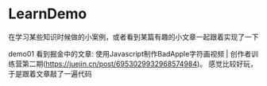 # LearnDemo
在学习某些知识时候做的小案例，或者看到某篇有趣的小文章一起跟着实现了一下

demo01
看到掘金中的文章: 使用Javascript制作BadApple字符画视频 | 创作者训练营第二期(https://juejin.cn/post/6953029932968574984)。
感觉比较好玩，于是跟着文章敲了一遍代码
